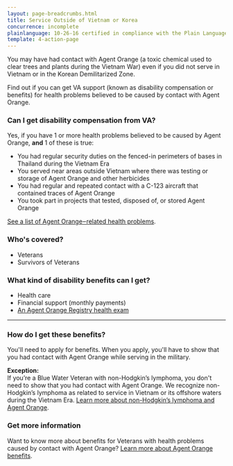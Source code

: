 ```yaml
---
layout: page-breadcrumbs.html
title: Service Outside of Vietnam or Korea
concurrence: incomplete
plainlanguage: 10-26-16 certified in compliance with the Plain Language Act
template: 4-action-page
---
```


You may have had contact with Agent Orange (a toxic chemical used to clear trees and plants during the Vietnam War) even if you did not serve in Vietnam or in the Korean Demilitarized Zone.

Find out if you can get VA support (known as disability compensation or benefits) for health problems believed to be caused by contact with Agent Orange.

<div class="call-out" markdown="1">

### Can I get disability compensation from VA?

Yes, if you have 1 or more health problems believed to be caused by Agent Orange, **and** 1 of these is true:

  - You had regular security duties on the fenced-in perimeters of bases in Thailand during the Vietnam Era
  - You served near areas outside Vietnam where there was testing or storage of Agent Orange and other herbicides
  - You had regular and repeated contact with a C-123 aircraft that contained traces of Agent Orange
  - You took part in projects that tested, disposed of, or stored Agent Orange
  
[See a list of Agent Orange‒related health problems](https://www.vets.gov/disability-benefits/conditions/exposure-to-hazardous-materials/agent-orange/diseases/).


### Who's covered?

- Veterans
- Survivors of Veterans
</div>

### What kind of disability benefits can I get?

- Health care
- Financial support (monthly payments)
- [An Agent Orange Registry health exam](/disability-benefits/conditions/exposure-to-hazardous-materials/agent-orange/registry-health-exam/)

-----

### How do I get these benefits?

You'll need to apply for benefits. When you apply, you'll have to show that you had contact with Agent Orange while serving in the military.

**Exception:**<br>
If you’re a Blue Water Veteran with non-Hodgkin’s lymphoma, you don't need to show that you had contact with Agent Orange. We recognize non-Hodgkin’s lymphoma as related to service in Vietnam or its offshore waters during the Vietnam Era. [Learn more about non-Hodgkin’s lymphoma and Agent Orange]( https://www.vets.gov/disability-benefits/conditions/exposure-to-hazardous-materials/agent-orange/non-hodgkins/).

### Get more information

Want to know more about benefits for Veterans with health problems caused by contact with Agent Orange? [Learn more about Agent Orange benefits](http://www.publichealth.va.gov/exposures/agentorange/benefits/index.asp).
